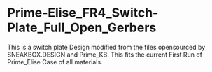 # Prime-Elise_FR4_Switch-Plate_Full_Open_Gerbers
 This is a switch plate Design modified from the files opensourced by SNEAKBOX.DESIGN and Prime_KB.  This fits the current First Run of Prime_Elise Case of all materials.
